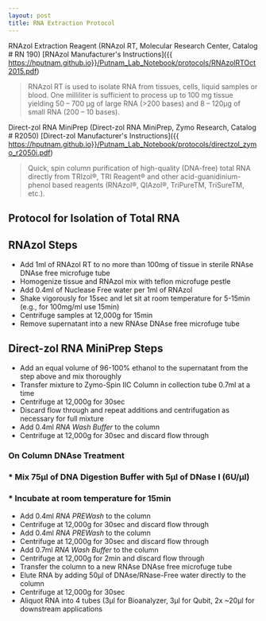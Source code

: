 ```yaml
---
layout: post
title: RNA Extraction Protocol
---
```


RNAzol Extraction Reagent (RNAzol RT, Molecular Research Center, Catalog # RN 190)
[RNAzol Manufacturer's Instructions]({{ https://hputnam.github.io}}/Putnam_Lab_Notebook/protocols/RNAzolRTOct2015.pdf)
>RNAzol RT is used to isolate RNA from tissues, cells, liquid samples or blood. One milliliter is sufficient to process up to 100 mg tissue yielding 50 – 700 μg of large RNA (>200 bases) and 8 – 120μg of small RNA (200 – 10 bases).

Direct-zol RNA MiniPrep (Direct-zol RNA MiniPrep, Zymo Research, Catalog # R2050)
[Direct-zol Manufacturer's Instructions]({{ https://hputnam.github.io}}/Putnam_Lab_Notebook/protocols/directzol_zymo_r2050i.pdf)
>Quick, spin column purification of high-quality (DNA-free) total RNA directly from TRIzol®, TRI Reagent® and other acid-guanidinium-phenol based reagents (RNAzol®, QIAzol®, TriPureTM, TriSureTM, etc.).



## Protocol for Isolation of Total RNA
 
## RNAzol Steps
* Add 1ml of RNAzol RT to no more than 100mg of tissue in sterile RNAse DNAse free microfuge tube 
* Homogenize tissue and RNAzol mix with teflon microfuge pestle
* Add 0.4ml of Nuclease Free water per 1ml of RNAzol 
* Shake vigorously for 15sec and let sit at room temperature for 5-15min (e.g., for 100mg/ml use 15min)
* Centrifuge samples at 12,000g for 15min
* Remove supernatant into a new RNAse DNAse free microfuge tube 

## Direct-zol RNA MiniPrep Steps
* Add an equal volume of 96-100% ethanol to the supernatant from the step above and mix thoroughly
* Transfer mixture to Zymo-Spin IIC Column in collection tube 0.7ml at a time
* Centrifuge at 12,000g for 30sec
* Discard flow through and repeat additions and centrifugation as necessary for full mixture
* Add 0.4ml _RNA Wash Buffer_ to the column
* Centrifuge at 12,000g for 30sec and discard flow through

### On Column DNAse Treatment
### * Mix 75µl of DNA Digestion Buffer with 5µl of DNase I (6U/µl)
### * Incubate at room temperature for 15min

* Add 0.4ml _RNA PREWash_ to the column 
* Centrifuge at 12,000g for 30sec and discard flow through
* Add 0.4ml _RNA PREWash_ to the column 
* Centrifuge at 12,000g for 30sec and discard flow through
* Add 0.7ml _RNA Wash Buffer_ to the column 
* Centrifuge at 12,000g for 2min and discard flow through
* Transfer the column to a new RNAse DNAse free microfuge tube
* Elute RNA by adding 50µl of DNAse/RNase-Free water directly to the column
* Centrifuge at 12,000g for 30sec
* Aliquot RNA into 4 tubes (3µl for Bioanalyzer, 3µl for Qubit, 2x ~20µl for downstream applications